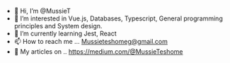 - 👋 Hi, I’m @MussieT
- 👀 I’m interested in Vue.js, Databases, Typescript, General programming principles and System design.
- 🌱 I’m currently learning Jest, React
- 📫 How to reach me ... Mussieteshomeg@gmail.com
- 📝 My articles on .. https://medium.com/@MussieTeshome
<!---
MussieT/MussieT is a ✨ special ✨ repository because its `README.md` (this file) appears on your GitHub profile.
You can click the Preview link to take a look at your changes.
--->
